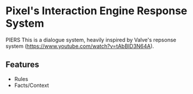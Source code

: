 # Pixel's Interaction Engine Response System
 PIERS
This is a dialogue system, heavily inspired by Valve's repsonse system (https://www.youtube.com/watch?v=tAbBID3N64A).
## Features
- Rules
- Facts/Context

